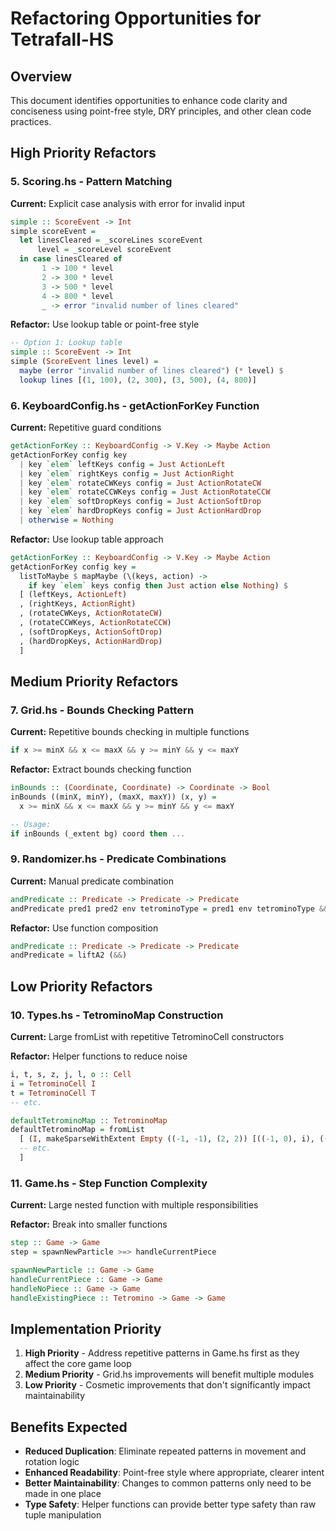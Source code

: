 # Refactoring Opportunities for Tetrafall-HS

## Overview
This document identifies opportunities to enhance code clarity and conciseness using point-free style, DRY principles, and other clean code practices.

## High Priority Refactors



### 5. Scoring.hs - Pattern Matching
**Current:** Explicit case analysis with error for invalid input
```haskell
simple :: ScoreEvent -> Int
simple scoreEvent = 
  let linesCleared = _scoreLines scoreEvent
      level = _scoreLevel scoreEvent
  in case linesCleared of
       1 -> 100 * level
       2 -> 300 * level
       3 -> 500 * level
       4 -> 800 * level
       _ -> error "invalid number of lines cleared"
```

**Refactor:** Use lookup table or point-free style
```haskell
-- Option 1: Lookup table
simple :: ScoreEvent -> Int
simple (ScoreEvent lines level) = 
  maybe (error "invalid number of lines cleared") (* level) $
  lookup lines [(1, 100), (2, 300), (3, 500), (4, 800)]
```

### 6. KeyboardConfig.hs - getActionForKey Function
**Current:** Repetitive guard conditions
```haskell
getActionForKey :: KeyboardConfig -> V.Key -> Maybe Action
getActionForKey config key
  | key `elem` leftKeys config = Just ActionLeft
  | key `elem` rightKeys config = Just ActionRight
  | key `elem` rotateCWKeys config = Just ActionRotateCW
  | key `elem` rotateCCWKeys config = Just ActionRotateCCW
  | key `elem` softDropKeys config = Just ActionSoftDrop
  | key `elem` hardDropKeys config = Just ActionHardDrop
  | otherwise = Nothing
```

**Refactor:** Use lookup table approach
```haskell
getActionForKey :: KeyboardConfig -> V.Key -> Maybe Action
getActionForKey config key = 
  listToMaybe $ mapMaybe (\(keys, action) -> 
    if key `elem` keys config then Just action else Nothing) $
  [ (leftKeys, ActionLeft)
  , (rightKeys, ActionRight) 
  , (rotateCWKeys, ActionRotateCW)
  , (rotateCCWKeys, ActionRotateCCW)
  , (softDropKeys, ActionSoftDrop)
  , (hardDropKeys, ActionHardDrop)
  ]
```

## Medium Priority Refactors

### 7. Grid.hs - Bounds Checking Pattern
**Current:** Repetitive bounds checking in multiple functions
```haskell
if x >= minX && x <= maxX && y >= minY && y <= maxY
```

**Refactor:** Extract bounds checking function
```haskell
inBounds :: (Coordinate, Coordinate) -> Coordinate -> Bool
inBounds ((minX, minY), (maxX, maxY)) (x, y) = 
  x >= minX && x <= maxX && y >= minY && y <= maxY

-- Usage:
if inBounds (_extent bg) coord then ...
```

### 9. Randomizer.hs - Predicate Combinations
**Current:** Manual predicate combination
```haskell
andPredicate :: Predicate -> Predicate -> Predicate
andPredicate pred1 pred2 env tetrominoType = pred1 env tetrominoType && pred2 env tetrominoType
```

**Refactor:** Use function composition
```haskell
andPredicate :: Predicate -> Predicate -> Predicate
andPredicate = liftA2 (&&)
```

## Low Priority Refactors

### 10. Types.hs - TetrominoMap Construction
**Current:** Large fromList with repetitive TetrominoCell constructors

**Refactor:** Helper functions to reduce noise
```haskell
i, t, s, z, j, l, o :: Cell
i = TetrominoCell I
t = TetrominoCell T
-- etc.

defaultTetrominoMap :: TetrominoMap
defaultTetrominoMap = fromList
  [ (I, makeSparseWithExtent Empty ((-1, -1), (2, 2)) [((-1, 0), i), ((0, 0), i), ((1, 0), i), ((2, 0), i)])
  -- etc.
  ]
```

### 11. Game.hs - Step Function Complexity
**Current:** Large nested function with multiple responsibilities

**Refactor:** Break into smaller functions
```haskell
step :: Game -> Game
step = spawnNewParticle >=> handleCurrentPiece

spawnNewParticle :: Game -> Game
handleCurrentPiece :: Game -> Game
handleNoPiece :: Game -> Game  
handleExistingPiece :: Tetromino -> Game -> Game
```

## Implementation Priority

1. **High Priority** - Address repetitive patterns in Game.hs first as they affect the core game loop
2. **Medium Priority** - Grid.hs improvements will benefit multiple modules  
3. **Low Priority** - Cosmetic improvements that don't significantly impact maintainability

## Benefits Expected

- **Reduced Duplication**: Eliminate repeated patterns in movement and rotation logic
- **Enhanced Readability**: Point-free style where appropriate, clearer intent
- **Better Maintainability**: Changes to common patterns only need to be made in one place
- **Type Safety**: Helper functions can provide better type safety than raw tuple manipulation
